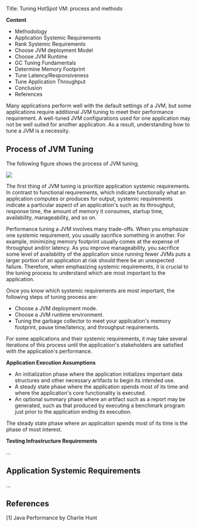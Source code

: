 Title: Tuning HotSpot VM: process and methods

**Content**

- Methodology
- Application Systemic Requirements
- Rank Systemic Requirements
- Choose JVM deployment Model
- Choose JVM Runtime
- GC Tuning Fundamentals
- Determine Memory Footprint
- Tune Latency/Responsiveness
- Tune Application Throughput
- Conclusion
- References

Many applications perform well with the default settings of a JVM, but some applications require additional JVM tuning to meet their performance requirement. A well-tuned JVM configurations used for one application may not be well suited for another application. As a result, understanding how to tune a JVM is a necessity.

## Process of JVM Tuning

The following figure shows the process of JVM tuning.

<img class="img-center" src="jvm-tuning-process.png" />

The first thing of JVM tuning is prioritize application systemic requirements. In contrast to functional requirements, which indicate functionally what an application computes or produces for output, systemic requirements indicate a particular aspect of an application's such as its throughput, response time, the amount of memory it consumes, startup time, availability, manageability, and so on.

Performance tuning a JVM involves many trade-offs. When you emphasize one systemic requirement, you usually sacrifice something in another. For example, minimizing memory footprint usually comes at the expense of throughput and/or latency. As you improve manageability, you sacrifice some level of availability of the application since running fewer JVMs puts a larger portion of an application at risk should there be an unexpected failure. Therefore, when emphasizing systemic requirements, it is crucial to the tuning process to understand which are most important to the application.

Once you know which systemic requirements are most important, the following steps of tuning process are: 

- Choose a JVM deployment mode.
- Choose a JVM runtime environment.
- Tuning the garbage collector to meet your application's memory footprint, pause time/latency, and throughput requirements.

For some applications and their systemic requirements, it may take several iterations of this process until the application's stakeholders are satisfied with the application's performance.

**Application Execution Assumptions**

- An initialization phase where the application initializes important data structures and other necessary artifacts to begin its intended use.
- A steady state phase where the application spends most of its time and where the application's core functionality is executed.
- An optional summary phase where an artifact such as a report may be generated, such as that produced by executing a benchmark program just prior to the application ending its execution.

The steady state phase where an application spends most of its time is the phase of most interest.

**Testing Infrastructure Requirements**

...

## Application Systemic Requirements

...

## References

[1] Java Performance by Charlie Hunt